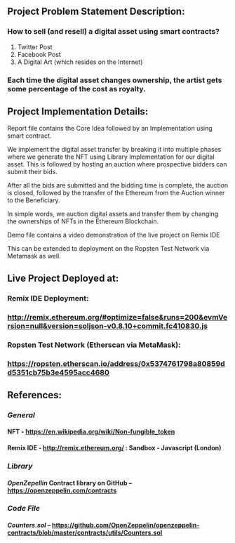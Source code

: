 ## Project Problem Statement Description:

### How to sell (and resell) a digital asset using smart contracts?
1. Twitter Post
2. Facebook Post
3. A Digital Art (which resides on the Internet)

### Each time the digital asset changes ownership, the artist gets some percentage of the cost as royalty.

## Project Implementation Details:

Report file contains the Core Idea followed by an Implementation using smart contract.

We implement the digital asset transfer by breaking it into multiple phases where we generate the NFT using Library Implementation for our digital asset. This is followed by hosting an auction where prospective bidders can submit their bids.

After all the bids are submitted and the bidding time is complete, the auction is closed, followed by the transfer of the Ethereum from the Auction winner to the Beneficiary.

In simple words, we auction digital assets and transfer them by changing the ownerships of NFTs in the Ethereum Blockchain.

Demo file contains a video demonstration of the live project on Remix IDE 

This can be extended to deployment on the Ropsten Test Network via Metamask as well.

## Live Project Deployed at:

### Remix IDE Deployment:
### http://remix.ethereum.org/#optimize=false&runs=200&evmVersion=null&version=soljson-v0.8.10+commit.fc410830.js

### Ropsten Test Network (Etherscan via MetaMask):
### https://ropsten.etherscan.io/address/0x5374761798a80859dd5351cb75b3e4595acc4680

## References:

### _General_

#### NFT - https://en.wikipedia.org/wiki/Non-fungible_token

#### Remix IDE - http://remix.ethereum.org/ : Sandbox - Javascript (London)

### _Library_

#### _OpenZepellin_ Contract library on GitHub – https://openzeppelin.com/contracts

### _Code File_

#### _Counters.sol_ – https://github.com/OpenZeppelin/openzeppelin-contracts/blob/master/contracts/utils/Counters.sol

